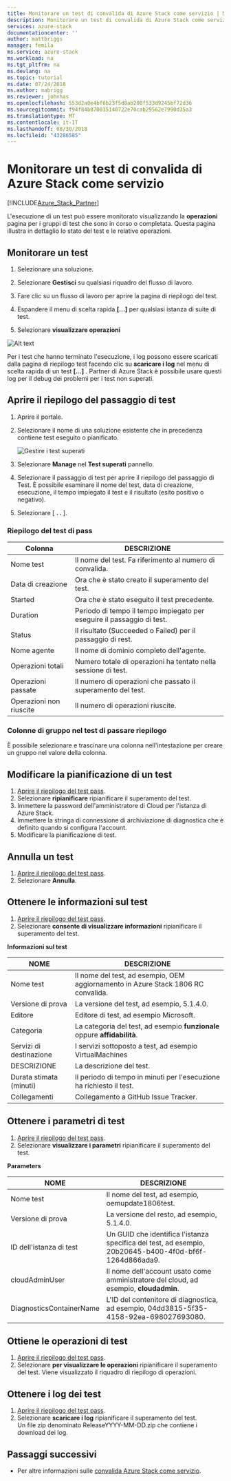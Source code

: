 ```yaml
---
title: Monitorare un test di convalida di Azure Stack come servizio | Microsoft Docs
description: Monitorare un test di convalida di Azure Stack come servizio.
services: azure-stack
documentationcenter: ''
author: mattbriggs
manager: femila
ms.service: azure-stack
ms.workload: na
ms.tgt_pltfrm: na
ms.devlang: na
ms.topic: tutorial
ms.date: 07/24/2018
ms.author: mabrigg
ms.reviewer: johnhas
ms.openlocfilehash: 553d2a0e4bf6b23f5d8ab200f533d9245bf72d36
ms.sourcegitcommit: f94f84b870035140722e70cab29562e7990d35a3
ms.translationtype: MT
ms.contentlocale: it-IT
ms.lasthandoff: 08/30/2018
ms.locfileid: "43286585"
---
```

# <a name="monitor-a-test-with-azure-stack-validation-as-a-service"></a>Monitorare un test di convalida di Azure Stack come servizio

[!INCLUDE[Azure_Stack_Partner](./includes/azure-stack-partner-appliesto.md)]

L'esecuzione di un test può essere monitorato visualizzando la **operazioni** pagina per i gruppi di test che sono in corso o completata. Questa pagina illustra in dettaglio lo stato del test e le relative operazioni.

## <a name="monitor-a-test"></a>Monitorare un test

1. Selezionare una soluzione.

2. Selezionare **Gestisci** su qualsiasi riquadro del flusso di lavoro.

3. Fare clic su un flusso di lavoro per aprire la pagina di riepilogo del test.

4. Espandere il menu di scelta rapida **[...]**  per qualsiasi istanza di suite di test.

5. Selezionare **visualizzare operazioni**

![Alt text](media\image4.png)

Per i test che hanno terminato l'esecuzione, i log possono essere scaricati dalla pagina di riepilogo test facendo clic su **scaricare i log** nel menu di scelta rapida di un test **[...]** . Partner di Azure Stack è possibile usare questi log per il debug dei problemi per i test non superati.

## <a name="open-the-test-pass-summary"></a>Aprire il riepilogo del passaggio di test

1. Aprire il portale. 
2. Selezionare il nome di una soluzione esistente che in precedenza contiene test eseguito o pianificato.

    ![Gestire i test superati](media/managetestpasses.png)

3. Selezionare **Manage** nel **Test superati** pannello.
4. Selezionare il passaggio di test per aprire il riepilogo del passaggio di Test. È possibile esaminare il nome del test, data di creazione, esecuzione, il tempo impiegato il test e il risultato (esito positivo o negativo).
5. Selezionare [ **.  .** ].

### <a name="test-pass-summary"></a>Riepilogo del test di pass

| Colonna | DESCRIZIONE |
| --- | --- |
| Nome test | Il nome del test. Fa riferimento al numero di convalida. |
| Data di creazione | Ora che è stato creato il superamento del test. |
| Started | Ora che è stato eseguito il test precedente. |
| Duration | Periodo di tempo il tempo impiegato per eseguire il passaggio di test. |
| Status | Il risultato (Succeeded o Failed) per il passaggio di rest. |
| Nome agente | Il nome di dominio completo dell'agente. |
| Operazioni totali | Numero totale di operazioni ha tentato nella sessione di test. |
| Operazioni passate | Il numero di operazioni che passato il superamento del test. |
|  Operazioni non riuscite | Il numero di operazioni riuscite. |

### <a name="group-columns-in-the-test-pass-summary"></a>Colonne di gruppo nel test di passare riepilogo

È possibile selezionare e trascinare una colonna nell'intestazione per creare un gruppo nel valore della colonna.

## <a name="reschedule-a-test"></a>Modificare la pianificazione di un test

1. [Aprire il riepilogo del test pass](#open-the-test-pass-summary).
2. Selezionare **ripianificare** ripianificare il superamento del test.
3. Immettere la password dell'amministratore di Cloud per l'istanza di Azure Stack.
4. Immettere la stringa di connessione di archiviazione di diagnostica che è definito quando si configura l'account.
5. Modificare la pianificazione di test.

## <a name="cancel-a-test"></a>Annulla un test

1. [Aprire il riepilogo del test pass](#open-the-test-pass-summary).
2. Selezionare **Annulla**.

## <a name="get-test-information"></a>Ottenere le informazioni sul test

1. [Aprire il riepilogo del test pass](#open-the-test-pass-summary).
2. Selezionare **consente di visualizzare informazioni** ripianificare il superamento del test.

**Informazioni sul test**

| NOME | DESCRIZIONE |
| -- | -- |
| Nome test | Il nome del test, ad esempio, OEM aggiornamento in Azure Stack 1806 RC convalida. |
| Versione di prova | La versione del test, ad esempio, 5.1.4.0. |
| Editore | Editore di test, ad esempio Microsoft. |
| Categoria | La categoria del test, ad esempio **funzionale** oppure **affidabilità**. |
| Servizi di destinazione | I servizi sottoposto a test, ad esempio VirtualMachines |
| DESCRIZIONE | La descrizione del test. |
| Durata stimata (minuti) | Il periodo di tempo in minuti per l'esecuzione ha richiesto il test. |
| Collegamenti | Collegamento a GitHub Issue Tracker. |

## <a name="get-test-parameters"></a>Ottenere i parametri di test

1. [Aprire il riepilogo del test pass](#open-the-test-pass-summary).
2. Selezionare **visualizzare i parametri** ripianificare il superamento del test.

**Parameters**

| NOME | DESCRIZIONE |
| -- | -- |
| Nome test | Il nome del test, ad esempio, oemupdate1806test. |
| Versione di prova | La versione del resto, ad esempio, 5.1.4.0. |
| ID dell'istanza di test | Un GUID che identifica l'istanza specifica del test, ad esempio, 20b20645-b400-4f0d-bf6f-1264d866ada9. |
| cloudAdminUser | Il nome dell'account usato come amministratore del cloud, ad esempio, **cloudadmin**. |
| DiagnosticsContainerName | L'ID del contenitore di diagnostica, ad esempio, 04dd3815-5f35-4158-92ea-698027693080. |

## <a name="get-test-operations"></a>Ottiene le operazioni di test

1. [Aprire il riepilogo del test pass](#open-the-test-pass-summary).
2. Selezionare **per visualizzare le operazioni** ripianificare il superamento del test. Viene visualizzato il riquadro di riepilogo di operazioni.

## <a name="get-test-logs"></a>Ottenere i log dei test

1. [Aprire il riepilogo del test pass](#open-the-test-pass-summary).
2. Selezionare **scaricare i log** ripianificare il superamento del test.  
    Un file zip denominato ReleaseYYYY-MM-DD.zip che contiene i download dei log.

## <a name="next-steps"></a>Passaggi successivi

- Per altre informazioni sulle [convalida Azure Stack come servizio](https://docs.microsoft.com/azure/azure-stack/partner).
